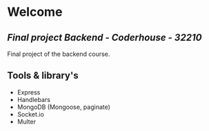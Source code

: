 # Welcome

## _Final project Backend - Coderhouse - 32210_

Final project of the backend course.

## Tools & library's

- Express
- Handlebars
- MongoDB (Mongoose, paginate)
- Socket.io
- Multer
